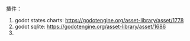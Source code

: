 插件：
1. godot states charts: https://godotengine.org/asset-library/asset/1778
2. godot sqlite: https://godotengine.org/asset-library/asset/1686
3. 
